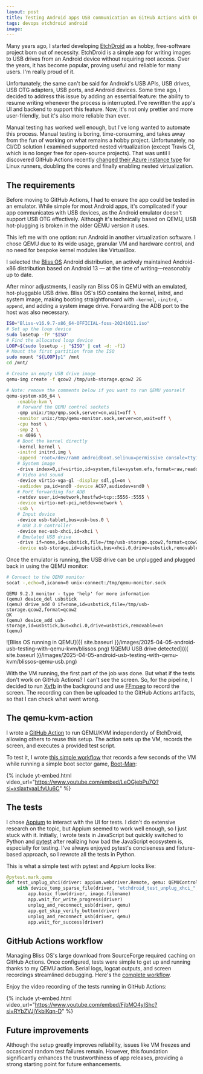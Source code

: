 ```yaml
---
layout: post
title: Testing Android apps USB communication on GitHub Actions with QEMU/KVM
tags: devops etchdroid android
image:
---
```


Many years ago, I started developing [EtchDroid](https://etchdroid.app/) as a hobby, free-software project born out of
necessity. EtchDroid is a simple app for writing images to USB drives from an Android device without requiring root
access. Over the years, it has become popular, proving useful and reliable for many users. I'm really proud of it.

Unfortunately, the same can't be said for Android's USB APIs, USB drives, USB OTG adapters, USB ports, and Android
devices.
Some time ago, I decided to address this issue by adding an essential feature: the ability to resume writing
whenever the process is interrupted.
I've rewritten the app's UI and backend to support this feature.
Now, it's not only
prettier and more user-friendly, but it's also more reliable than ever.

<!--more-->

Manual testing has worked well enough, but I've long wanted to automate this process. Manual testing is boring,
time-consuming, and takes away from the fun of working on what remains a hobby project. Unfortunately, no CI/CD solution
I examined supported nested virtualization (except Travis CI, which is no longer free for open-source projects). That
was until I discovered GitHub Actions
recently [changed their Azure instance type](https://github.blog/changelog/2024-04-02-github-actions-hardware-accelerated-android-virtualization-now-available/)
for Linux runners, doubling the cores and finally enabling nested virtualization.

## The requirements

Before moving to GitHub Actions, I had to ensure the app could be tested in an emulator. While simple for most Android
apps, it's complicated if your app communicates with USB devices, as the Android emulator doesn't support USB OTG
effectively. Although it's technically based on QEMU, USB hot-plugging is broken in the older QEMU version it uses.

This left me with one option: run Android in another virtualization software. I chose QEMU due to its wide usage,
granular VM and hardware control, and no need for bespoke kernel modules like VirtualBox.

I selected the [Bliss OS](https://blissos.org/) Android distribution, an actively maintained Android-x86 distribution
based on Android 13 — at the time of writing—reasonably up to date.

After minor adjustments, I easily ran Bliss OS in QEMU with an emulated, hot-pluggable USB drive. Bliss OS's ISO
contains the kernel, initrd, and system image, making booting straightforward with `-kernel`, `-initrd`, `-append`, and
adding a system image drive. Forwarding the ADB port to the host was also necessary.

```bash
ISO="Bliss-v16.9.7-x86_64-OFFICIAL-foss-20241011.iso"
# Set up the loop device
sudo losetup -fP "$ISO"
# Find the allocated loop device
LOOP=$(sudo losetup -j "$ISO" | cut -d: -f1)
# Mount the first partition from the ISO
sudo mount "${LOOP}p1" /mnt
cd /mnt/

# Create an empty USB drive image
qemu-img create -f qcow2 /tmp/usb-storage.qcow2 2G

# Note: remove the comments below if you want to run QEMU yourself
qemu-system-x86_64 \
    -enable-kvm \
    # Forward the QEMU control sockets
    -qmp unix:/tmp/qmp.sock,server=on,wait=off \
    -monitor unix:/tmp/qemu-monitor.sock,server=on,wait=off \
    -cpu host \
    -smp 2 \
    -m 4096 \
    # Boot the kernel directly
    -kernel kernel \
    -initrd initrd.img \
    -append 'root=/dev/ram0 androidboot.selinux=permissive console=tty1 FFMPEG_CODEC=1 FFMPEG_PREFER_C2=1' \
    # System image
    -drive index=0,if=virtio,id=system,file=system.efs,format=raw,readonly=on \
    # Video and sound
    -device virtio-vga-gl -display sdl,gl=on \
    -audiodev pa,id=snd0 -device AC97,audiodev=snd0 \
    # Port forwarding for ADB
    -netdev user,id=network,hostfwd=tcp::5556-:5555 \
    -device virtio-net-pci,netdev=network \
    -usb \
    # Input device
    -device usb-tablet,bus=usb-bus.0 \
    # USB 3.0 controller
    -device nec-usb-xhci,id=xhci \
    # Emulated USB drive
    -drive if=none,id=usbstick,file=/tmp/usb-storage.qcow2,format=qcow2 \
    -device usb-storage,id=usbstick,bus=xhci.0,drive=usbstick,removable=on
```

Once the emulator is running, the USB drive can be unplugged and plugged back in using the QEMU monitor:

```bash
# Connect to the QEMU monitor
socat -,echo=0,icanon=0 unix-connect:/tmp/qemu-monitor.sock
```

```
QEMU 9.2.3 monitor - type 'help' for more information
(qemu) device_del usbstick
(qemu) drive_add 0 if=none,id=usbstick,file=/tmp/usb-storage.qcow2,format=qcow2
OK
(qemu) device_add usb-storage,id=usbstick,bus=xhci.0,drive=usbstick,removable=on
(qemu) 
```

![Bliss OS running in QEMU]({{ site.baseurl }}/images/2025-04-05-android-usb-testing-with-qemu-kvm/blissos.png)
![QEMU USB drive detected]({{ site.baseurl }}/images/2025-04-05-android-usb-testing-with-qemu-kvm/blissos-qemu-usb.png)

With the VM running, the first part of the job was done. But what if the tests don't work on GitHub Actions?
I can't see the screen. So, for the pipeline, I decided to run [Xvfb](https://en.wikipedia.org/wiki/Xvfb) in the
background and use [FFmpeg](https://en.wikipedia.org/wiki/FFmpeg) to record the screen. The recording can then be
uploaded to the GitHub Actions artifacts, so that I can check what went wrong.

## The qemu-kvm-action

I wrote a [GitHub Action](https://github.com/marketplace/actions/run-with-qemu-vm) to run QEMU/KVM independently of
EtchDroid, allowing others to reuse this setup. The action sets up the VM, records the screen, and executes a provided
test script.

To test it, I
wrote [this simple workflow](https://github.com/etchdroid/qemu-kvm-action/blob/main/.github/workflows/test-action.yml)
that records a few seconds of the VM while running a simple boot sector game,
[Boot-Man](https://github.com/guyhill/Boot-Man):

{% include yt-embed.html video_url="https://www.youtube.com/embed/LeOGjebPu7Q?si=xslaxtvaaLfvUu6C" %}

## The tests

I chose [Appium](https://appium.io/) to interact with the UI for tests. I didn't do extensive research on the topic, but
Appium seemed to work well enough, so I just stuck with it. Initially, I wrote tests in JavaScript but
quickly switched to Python and [pytest](https://docs.pytest.org/en/stable/) after realizing how bad the JavaScript
ecosystem is, especially for testing. I've always enjoyed pytest's conciseness and fixture-based approach, so I rewrote
all the tests in Python.

This is what a simple test with pytest and Appium looks like:

```python
@pytest.mark.qemu
def test_unplug_xhci(driver: appium.webdriver.Remote, qemu: QEMUController):
    with device_temp_sparse_file(driver, "etchdroid_test_unplug_xhci_", ".iso", "1000M") as image:
        app.basic_flow(driver, image.filename)
        app.wait_for_write_progress(driver)
        unplug_and_reconnect_usb(driver, qemu)
        app.get_skip_verify_button(driver)
        unplug_and_reconnect_usb(driver, qemu)
        app.wait_for_success(driver)
```

## GitHub Actions workflow

Managing Bliss OS's large download from SourceForge required caching on GitHub Actions. Once configured, tests were
simple to get up and running thanks to my QEMU action. Serial logs, logcat outputs, and screen recordings streamlined
debugging. Here's
the [complete workflow](https://github.com/etchdroid/etchdroid/blob/8edbcc9396236b731ea4a27e8b047f9d4399aee3/.github/workflows/build-test-debug.yml).

Enjoy the video recording of the tests running in GitHub Actions:

{% include yt-embed.html video_url="https://www.youtube.com/embed/FjbMO4yIShc?si=RYbZVJjYkblKqn-D" %}

## Future improvements

Although the setup greatly improves reliability, issues like VM freezes and occasional random test failures remain.
However, this foundation significantly enhances the trustworthiness of app releases, providing a strong starting point
for future enhancements.
